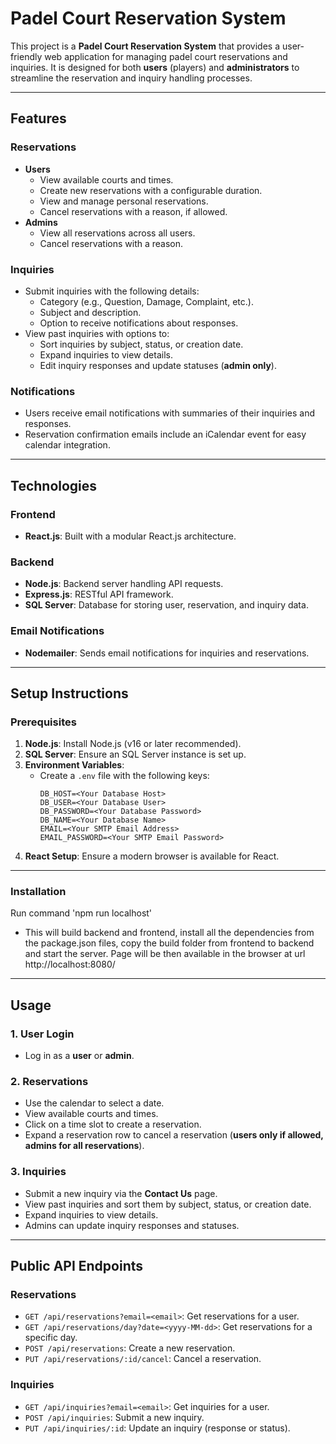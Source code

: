 # Padel Court Reservation System

This project is a **Padel Court Reservation System** that provides a user-friendly web application for managing padel court reservations and inquiries. It is designed for both **users** (players) and **administrators** to streamline the reservation and inquiry handling processes.

---

## Features

### Reservations
- **Users**
  - View available courts and times.
  - Create new reservations with a configurable duration.
  - View and manage personal reservations.
  - Cancel reservations with a reason, if allowed.
- **Admins**
  - View all reservations across all users.
  - Cancel reservations with a reason.

### Inquiries
- Submit inquiries with the following details:
  - Category (e.g., Question, Damage, Complaint, etc.).
  - Subject and description.
  - Option to receive notifications about responses.
- View past inquiries with options to:
  - Sort inquiries by subject, status, or creation date.
  - Expand inquiries to view details.
  - Edit inquiry responses and update statuses (**admin only**).

### Notifications
- Users receive email notifications with summaries of their inquiries and responses.
- Reservation confirmation emails include an iCalendar event for easy calendar integration.

---

## Technologies

### Frontend
- **React.js**: Built with a modular React.js architecture.

### Backend
- **Node.js**: Backend server handling API requests.
- **Express.js**: RESTful API framework.
- **SQL Server**: Database for storing user, reservation, and inquiry data.

### Email Notifications
- **Nodemailer**: Sends email notifications for inquiries and reservations.

---

## Setup Instructions

### Prerequisites
1. **Node.js**: Install Node.js (v16 or later recommended).
2. **SQL Server**: Ensure an SQL Server instance is set up.
3. **Environment Variables**:
   - Create a `.env` file with the following keys:
     ```env
     DB_HOST=<Your Database Host>
     DB_USER=<Your Database User>
     DB_PASSWORD=<Your Database Password>
     DB_NAME=<Your Database Name>
     EMAIL=<Your SMTP Email Address>
     EMAIL_PASSWORD=<Your SMTP Email Password>
     ```
4. **React Setup**: Ensure a modern browser is available for React.

---

### Installation

Run command 'npm run localhost'

- This will build backend and frontend, install all the dependencies from the package.json files, copy the build folder from frontend to backend and start the server. Page will be then available in the browser at url http://localhost:8080/
---

## Usage

### 1. User Login
- Log in as a **user** or **admin**.

### 2. Reservations
- Use the calendar to select a date.
- View available courts and times.
- Click on a time slot to create a reservation.
- Expand a reservation row to cancel a reservation (**users only if allowed, admins for all reservations**).

### 3. Inquiries
- Submit a new inquiry via the **Contact Us** page.
- View past inquiries and sort them by subject, status, or creation date.
- Expand inquiries to view details.
- Admins can update inquiry responses and statuses.

---

## Public API Endpoints

### Reservations
- `GET /api/reservations?email=<email>`: Get reservations for a user.
- `GET /api/reservations/day?date=<yyyy-MM-dd>`: Get reservations for a specific day.
- `POST /api/reservations`: Create a new reservation.
- `PUT /api/reservations/:id/cancel`: Cancel a reservation.

### Inquiries
- `GET /api/inquiries?email=<email>`: Get inquiries for a user.
- `POST /api/inquiries`: Submit a new inquiry.
- `PUT /api/inquiries/:id`: Update an inquiry (response or status).
